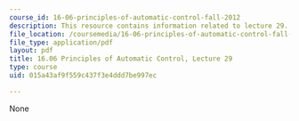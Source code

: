 ```yaml
---
course_id: 16-06-principles-of-automatic-control-fall-2012
description: This resource contains information related to lecture 29.
file_location: /coursemedia/16-06-principles-of-automatic-control-fall-2012/015a43af9f559c437f3e4ddd7be997ec_MIT16_06F12_Lecture_29.pdf
file_type: application/pdf
layout: pdf
title: 16.06 Principles of Automatic Control, Lecture 29
type: course
uid: 015a43af9f559c437f3e4ddd7be997ec

---
```

None